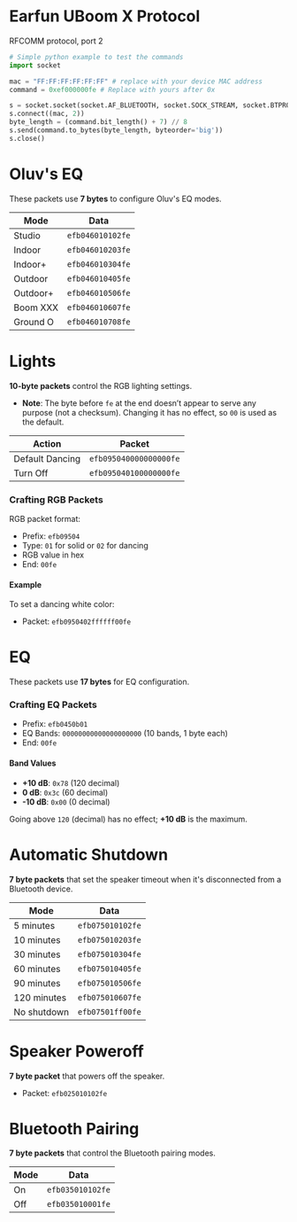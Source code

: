 # Earfun UBoom X Protocol

RFCOMM protocol, port 2

```python
# Simple python example to test the commands
import socket

mac = "FF:FF:FF:FF:FF:FF" # replace with your device MAC address
command = 0xef000000fe # Replace with yours after 0x

s = socket.socket(socket.AF_BLUETOOTH, socket.SOCK_STREAM, socket.BTPROTO_RFCOMM)
s.connect((mac, 2))
byte_length = (command.bit_length() + 7) // 8
s.send(command.to_bytes(byte_length, byteorder='big'))
s.close()
```

# Oluv's EQ

These packets use **7 bytes** to configure Oluv's EQ modes.

| Mode       | Data            |
|------------|------------------|
| Studio     | `efb046010102fe` |
| Indoor     | `efb046010203fe` | 
| Indoor+    | `efb046010304fe` |
| Outdoor    | `efb046010405fe` |
| Outdoor+   | `efb046010506fe` |
| Boom XXX   | `efb046010607fe` |
| Ground O   | `efb046010708fe` |

# Lights

**10-byte packets** control the RGB lighting settings.

- **Note**: The byte before `fe` at the end doesn’t appear to serve any purpose (not a checksum). Changing it has no effect, so `00` is used as the default.

| Action            | Packet                      |
|-------------------|-----------------------------|
| Default Dancing   | `efb095040000000000fe`      |
| Turn Off          | `efb095040100000000fe`      |

### Crafting RGB Packets

RGB packet format:
- Prefix: `efb09504`
- Type: `01` for solid or `02` for dancing
- RGB value in hex
- End: `00fe`

#### Example
To set a dancing white color:
- Packet: `efb0950402ffffff00fe`

# EQ

These packets use **17 bytes** for EQ configuration.

### Crafting EQ Packets

- Prefix: `efb0450b01`
- EQ Bands: `00000000000000000000` (10 bands, 1 byte each)
- End: `00fe`

#### Band Values
- **+10 dB**: `0x78` (120 decimal)
- **0 dB**: `0x3c` (60 decimal)
- **-10 dB**: `0x00` (0 decimal)

Going above `120` (decimal) has no effect; **+10 dB** is the maximum.

# Automatic Shutdown

**7 byte packets** that set the speaker timeout when it's disconnected from a Bluetooth device.

| Mode         | Data             |
|---------------|------------------|
| 5 minutes     | `efb075010102fe` |
| 10 minutes    | `efb075010203fe` | 
| 30 minutes    | `efb075010304fe` |
| 60 minutes    | `efb075010405fe` |
| 90 minutes    | `efb075010506fe` |
| 120 minutes   | `efb075010607fe` |
| No shutdown   | `efb07501ff00fe` |

# Speaker Poweroff

**7 byte packet** that powers off the speaker.

- Packet: `efb025010102fe`

# Bluetooth Pairing

**7 byte packets** that control the Bluetooth pairing modes.

| Mode | Data            |
| -----|------------------|
| On   | `efb035010102fe` |
| Off  | `efb035010001fe` |


